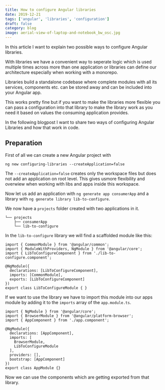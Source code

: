 ```yaml
---
title: How to configure Angular libraries
date: 2019-12-21
tags: ['angular', 'libraries', 'configuration']
draft: false
category: blog
image: aerial-view-of-laptop-and-notebook_bw_osc.jpg
---
```


In this article I want to explain two possible ways to configure Angular libraries.

With libraries we have a convenient way to seperate logic which is used multiple times across more than one application or libraries can define our architecture especially when working with a monorepo.

Libraries build a standalone codebase where complete modules with all its services, components etc. can be stored away and can be included into your Angular app.

This works pretty fine but if you want to make the libraries more flexible you can pass a configuration into that library to make the library work as you need it based on values the consuming application provides.

In the following blogpost I want to share two ways of configuring Angular Libraries and how that work in code.

## Preparation

First of all we can create a new Angular project with

```
ng new configuring-libraries --createApplication=false
```

The `--createApplication=false` creates only the workspace files but does not add an application on root level. This gives usmore flexibility and overwiew when working with libs and apps inside this workspace.

Now let us add an application with `ng generate app consumerApp` and a library with `ng generate library lib-to-configure`.

We now have a `projects` folder created with two applications in it.

```
└── projects
    ├── consumerApp
    └── lib-to-configure
```

In the `lib-to-configure` library we will find a scaffolded module like this:

```
import { CommonModule } from '@angular/common';
import { ModuleWithProviders, NgModule } from '@angular/core';
import { LibToConfigureComponent } from './lib-to-configure.component';

@NgModule({
  declarations: [LibToConfigureComponent],
  imports: [CommonModule],
  exports: [LibToConfigureComponent]
})
export class LibToConfigureModule { }
```

If we want to use the library we have to import this module into our apps module by adding it to the `imports` array of the `app.module.ts`.

```
import { NgModule } from '@angular/core';
import { BrowserModule } from '@angular/platform-browser';
import { AppComponent } from './app.component';

@NgModule({
  declarations: [AppComponent],
  imports: [
    BrowserModule,
    LibToConfigureModule
  ],
  providers: [],
  bootstrap: [AppComponent]
})
export class AppModule {}
```

Now we can use the components which are getting exported from that library. 